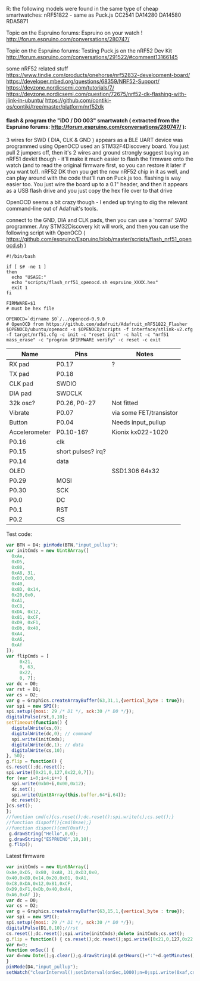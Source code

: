 R: the following models were found in the same type of cheap smartwatches:
nRF51822 - same as Puck.js
CC2541
DA14280
DA14580
RDA5871

Topic on the Espruino forums: Espruino on your watch !
http://forum.espruino.com/conversations/280747/

Topic on the Espruino forums: Testing Puck.js on the nRF52 Dev Kit
http://forum.espruino.com/conversations/291522/#comment13166145

some nRF52 related stuff
https://www.tindie.com/products/onehorse/nrf52832-development-board/
https://developer.mbed.org/questions/68359/NRF52-Support/
https://devzone.nordicsemi.com/tutorials/7/
https://devzone.nordicsemi.com/question/72675/nrf52-dk-flashing-with-jlink-in-ubuntu/
https://github.com/contiki-os/contiki/tree/master/platform/nrf52dk


#### flash & program the "iDO / DO 003" smartwatch ( extracted from the Espruino forums: http://forum.espruino.com/conversations/280747/ ):
3 wires for SWD ( DIA, CLK & GND )
appears as a BLE UART device
was programmed using OpenOCD 
used an STM32F4Discovery board. You just pull 2 jumpers off, then it's 2 wires and ground
strongly suggest buying an nRF51 devkit though - it'll make it much easier to flash the firmware onto the watch (and to read the original firmware first, so you can restore it later if you want to!).
nRF52 DK then you get the new nRF52 chip in it as well, and can play around with the code that'll run on Puck.js too.
flashing is way easier too. You just wire the board up to a 0.1" header, and then it appears as a USB flash drive and you just copy the hex file over to that drive

OpenOCD seems a bit crazy though - I ended up trying to dig the relevant command-line out of Adafruit's tools.

connect to the GND, DIA and CLK pads, then you can use a 'normal' SWD programmer. Any STM32Discovery kit will work, and then you can use the following script with OpenOCD ( https://github.com/espruino/Espruino/blob/master/scripts/flash_nrf51_openocd.sh )
```
#!/bin/bash

if [ $# -ne 1 ]
then
  echo "USAGE:"
  echo "scripts/flash_nrf51_openocd.sh espruino_XXXX.hex"
  exit 1
fi

FIRMWARE=$1
# must be hex file

OPENOCD=`dirname $0`/../openocd-0.9.0
# OpenOCD from https://github.com/adafruit/Adafruit_nRF51822_Flasher
$OPENOCD/ubuntu/openocd -s $OPENOCD/scripts -f interface/stlink-v2.cfg -f target/nrf51.cfg -c init -c "reset init" -c halt -c "nrf51 mass_erase" -c "program $FIRMWARE verify" -c reset -c exit
```


Name |	Pins |	Notes
| --- | --- | --- |
RX pad |	P0.17 | ?	
TX pad |	P0.18	
CLK pad	| SWDIO	
DIA pad	| SWDCLK	
32k osc?	| P0.26, P0-27 |	Not fitted
Vibrate |	P0.07	| via some FET/transistor
Button |	P0.04 |	Needs input_pullup
Accelerometer |	P0.10-16? |	Kionix kx022-1020
P0.16 |	clk
P0.15 |	short pulses? irq?
P0.14 |	data
OLED |	|	SSD1306 64x32
P0.29 |	MOSI
P0.30 |	SCK
P0.0 |	DC
P0.1 |	RST
P0.2 |	CS

Test code:
```javascript
var BTN = D4; pinMode(BTN,"input_pullup");
var initCmds = new Uint8Array([ 
  0xAe,
  0xD5, 
  0x80, 
  0xA8, 31,
  0xD3,0x0,
  0x40,
  0x8D, 0x14, 
  0x20,0x0, 
  0xA1,
  0xC8,
  0xDA, 0x12,
  0x81, 0xCF,
  0xD9, 0xF1,
  0xDb, 0x40,
  0xA4,
  0xA6,
  0xAf 
]);
var flipCmds = [
     0x21,
     0, 63,
     0x22,
     0, 7];
var dc = D0;
var rst = D1;
var cs = D2;
var g = Graphics.createArrayBuffer(63,31,1,{vert­ical_byte : true});
var spi = new SPI();
spi.setup({mosi: 29 /* D1 */, sck:30 /* D0 */});
digitalPulse(rst,0,10);
setTimeout(function() {
  digitalWrite(cs,0);
  digitalWrite(dc,0); // command
  spi.write(initCmds);
  digitalWrite(dc,1); // data
  digitalWrite(cs,10);
}, 50);
g.flip = function() { 
cs.reset();dc.reset();
spi.write([0x21,0,127,0x22,0,7]);
for (var i=0;i<4;i++) {
  spi.write(0xb0+i,0x00,0x12);
  dc.set();
  spi.write(Uint8Array(this.buffer,64*i,64­));
  dc.reset();
}cs.set();
};
//function cmd(c){cs.reset();dc.reset();spi.write(c­);cs.set();}
//function dispoff(){cmd(0xae);}
//function dispon(){cmd(0xaf);}
 g.drawString("Hello",0,0);
 g.drawString("ESPRUINO",10,10);
 g.flip();
```

Latest firmware
```javascript
var initCmds = new Uint8Array([ 
0xAe,0xD5, 0x80, 0xA8, 31,0xD3,0x0,
0x40,0x8D,0x14,0x20,0x01, 0xA1,
0xC8,0xDA,0x12,0x81,0xCF,
0xD9,0xF1,0xDb,0x40,0xA4,
0xA6,0xAf ]);
var dc = D0;
var cs = D2;
var g = Graphics.createArrayBuffer(63,15,1,{vert­ical_byte : true});
var spi = new SPI();
spi.setup({mosi: 29 /* D1 */, sck:30 /* D0 */});
digitalPulse(D1,0,10);//rst
cs.reset();dc.reset();spi.write(initCmds­);delete initCmds;cs.set();
g.flip = function() { cs.reset();dc.reset();spi.write([0x21,0,­127,0x22,0,7]);for (var i=0;i<4;i++) {spi.write(0xb0+i,0x00,0x12);dc.set();sp­i.write(Uint8Array(this.buffer,64*i,64))­;dc.reset();}cs.set();};
var n=0;
function onSec() {
var d=new Date();g.clear();g.drawString(d.getHours­()+":"+d.getMinutes()+"."+d.getSeconds()­);g.flip();if (n++>10) {spi.write(0xae,cs);clearInterval();}
}
pinMode(D4,"input_pullup");
setWatch("clearInterval();setInterval(on­Sec,1000);n=0;spi.write(0xaf,cs);",D4,{e­dge:"falling",repeat:true});
```
